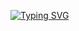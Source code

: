 [![Typing SVG](https://readme-typing-svg.demolab.com/?lines=Bienvenue+sur+mon+github;DevOps+avec+notion+aws)](https://git.io/typing-svg)
